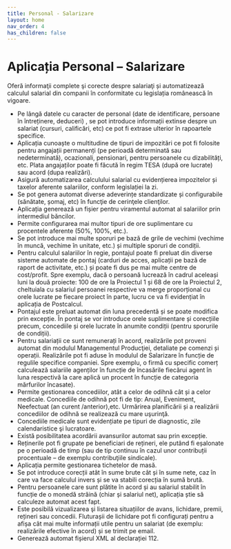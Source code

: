 ```yaml
---
title: Personal - Salarizare
layout: home
nav_order: 4
has_children: false
---
```


# Aplicația Personal – Salarizare 
Oferă informaţii complete şi corecte despre salariaţi și automatizează calculul salarial din companii în conformitate cu legislația românească în vigoare.
- Pe lângă datele cu caracter de personal (date de identificare, persoane în întreținere, deduceri) , se pot introduce informații extinse despre un salariat (cursuri, calificări, etc) ce pot fi extrase ulterior în rapoartele specifice.
- Aplicația cunoaște o multitudine de tipuri de impozitări ce pot fi folosite pentru angajații permanenți (pe perioadă determinată sau nedeterminată), ocazionali, pensionari, pentru persoanele cu dizabilități, etc. Plata angajaților poate fi făcută în regim TESA (după ore lucrate) sau acord (dupa realizări).
- Asigură automatizarea calculului salarial cu evidențierea impozitelor și taxelor aferente salariilor, conform legislației la zi.
- Se pot genera automat diverse adeverințe standardizate și configurabile (sănătate, șomaj, etc) în funcţie de cerinţele clienţilor.
- Aplicația generează un fișier pentru viramentul automat al salariilor prin intermediul băncilor.
- Permite configurarea mai multor tipuri de ore suplimentare cu procentele aferente (50%, 100%, etc.).
- Se pot introduce mai multe sporuri pe bază de grile de vechimi (vechime în muncă, vechime în unitate, etc.) și multiple sporuri de condiții.
- Pentru calculul salariilor în regie, pontajul poate fi preluat din diverse sisteme automate de pontaj (carduri de acces, aplicații pe bază de raport de activitate, etc.) și poate fi dus pe mai multe centre de cost/profit. Spre exemplu, dacă o persoană lucrează în cadrul aceleași luni la două proiecte: 100 de ore la Proiectul 1 și 68 de ore la Proiectul 2, cheltuiala cu salariul persoanei respective va merge proporțional cu orele lucrate pe fiecare proiect în parte, lucru ce va fi evidențiat în aplicația de Postcalcul.
- Pontajul este preluat automat din luna precedentă și se poate modifica prin excepție. În pontaj se vor introduce orele suplimentare și corecțiile precum, concediile și orele lucrate în anumite condiții (pentru sporurile de condiții).
- Pentru salariații ce sunt remunerați în acord, realizările pot proveni automat din modulul Managementul Producţiei, detaliate pe comenzi și operații. Realizările pot fi aduse în modulul de Salarizare în funcție de regulile specifice companiei. Spre exemplu, o firmă cu specific comerț calculează salariile agenților în funcție de încasările fiecărui agent în luna respectivă la care aplică un procent în funcție de categoria mărfurilor încasate).
- Permite gestionarea concediilor, atât a celor de odihnă cât și a celor medicale. Concediile de odihnă pot fi de tip: Anual, Eveniment, Neefectuat (an curent /anterior),etc. Urmărirea planificării și a realizării concediilor de odihnă se realizează cu mare uşurinţă.
- Concediile medicale sunt evidențiate pe tipuri de diagnostic, zile calendaristice şi lucratoare.
- Există posibilitatea acordării avansurilor automat sau prin excepție.
- Reținerile pot fi grupate pe beneficiari de rețineri, ele putând fi eșalonate pe o perioadă de timp (sau de tip continuu în cazul unor contribuții procentuale – de exemplu contribuţiile sindicale).
- Aplicația permite gestionarea tichetelor de masă.
- Se pot introduce corecții atât în sume brute cât și în sume nete, caz în care va face calculul invers și se va stabili corecția în sumă brută.
- Pentru persoanele care sunt plătite în acord și au salariul stabilit în funcție de o monedă străină (chiar și salariul net), aplicația știe să calculeze automat acest fapt.
- Este posibilă vizualizarea şi listarea situațiilor de avans, lichidare, premii, rețineri sau concedii. Fluturașii de lichidare pot fi configurați pentru a afișa cât mai multe informații utile pentru un salariat (de exemplu: realizările efective în acord) și se trimit pe email.
- Generează automat fișierul XML al declarației 112.


